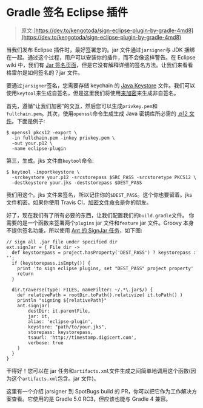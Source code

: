 # Gradle 签名 Eclipse 插件

> 原文:[https://dev.to/kengotoda/sign-eclipse-plugin-by-gradle-4md8](https://dev.to/kengotoda/sign-eclipse-plugin-by-gradle-4md8)

当我们发布 Eclipse 插件时，最好签署您的。jar 文件通过`jarsigner`与 JDK 捆绑在一起。通过这个过程，用户可以安装你的插件，而不会像这样警告。在 Eclipse wiki 中，我们有 [Jar 签名页面](https://wiki.eclipse.org/JAR_Signing)，但是它没有解释详细的签名方法。让我们来看看格雷尔是如何签名的？jar 文件。

要通过`jarsigner`签名，您需要存储 keychain 的 [Java Keystore](https://en.wikipedia.org/wiki/Keystore) 文件。我们可以使用`keytool`来生成自签名，但是这里我们将使用[来加密](https://letsencrypt.org/)来生成非自签名。

首先，遵循“让我们加密”的交互，然后您可以生成`privkey.pem`和`fullchain.pem`。其次，使用`openssl`命令生成生成 Java 密钥库所必需的 [.p12 文件](https://en.wikipedia.org/wiki/PKCS_12)。下面是例子:

```
$ openssl pkcs12 -export \
  -in fullchain.pem -inkey privkey.pem \
  -out your.p12 \
  -name eclipse-plugin 
```

第三，生成。jks 文件由`keytool`命令:

```
$ keytool -importkeystore \
  -srckeystore your.p12 -srcstorepass $SRC_PASS -srcstoretype PKCS12 \
  -destkeystore your.jks -deststorepass $DEST_PASS 
```

我们用这个。jks 文件来签名，所以记住你的`$DEST_PASS`。这个你也要留着。jks 文件机密。如果你使用 Travis CI，[加密文件命令](https://docs.travis-ci.com/user/encrypting-files/)是你的朋友。

好了，现在我们有了所有必要的东西，让我们配置我们的`build.gradle`文件。
你需要的是一个函数来签署两个`plugins` jar 文件和`feature` jar 文件。Groovy 本身不提供签名功能，所以使用 [Ant 的 SignJar 任务](https://ant.apache.org/manual/Tasks/signjar.html)，如下图:

```
// sign all .jar file under specified dir
ext.signJar = { File dir ->
  def keystorepass = project.hasProperty('DEST_PASS') ? keystorepass : '';
  if (keystorepass.isEmpty()) {
    print 'to sign eclipse plugins, set "DEST_PASS" project property'
    return
  }

  dir.traverse(type: FILES, nameFilter: ~/.*\.jar$/) {
    def relativePath = rootDir.toPath().relativize( it.toPath() )
    println "signing ${relativePath}"
    ant.signjar(
        destDir: it.parentFile,
        jar: it,
        alias: 'eclipse-plugin',
        keystore: "path/to/your.jks",
        storepass: keystorepass,
        tsaurl: 'http://timestamp.digicert.com',
        verbose: true
    )
  }
} 
```

干得好！您可以在 jar 任务和`artifacts.xml`文件生成之间简单地调用这个函数(因为这个`artifacts.xml`包含。jar 文件)。

这里有一个介绍 jarsigner 到 SpotBugs build 的 PR，你可以把它作为工作解决方案查看。它使用的是 Gradle 5.0 RC3，但应该也能与 Gradle 4 兼容。
